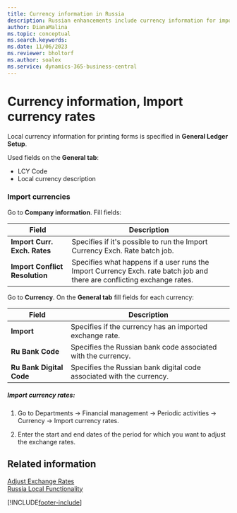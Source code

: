 ```yaml
---
title: Currency information in Russia
description: Russian enhancements include currency information for importing currency rates.
author: DianaMalina
ms.topic: conceptual
ms.search.keywords:
ms.date: 11/06/2023
ms.reviewer: bholtorf
ms.author: soalex
ms.service: dynamics-365-business-central
---
```


# Currency information, Import currency rates

Local currency information for printing forms is specified in **General Ledger Setup**.

Used fields on the **General tab**:

- LCY Code
- Local currency description

### Import currencies

Go to **Company information**. Fill fields:

| Field                          | Description                                                  |
| ------------------------------ | ------------------------------------------------------------ |
| **Import Curr. Exch. Rates**   | Specifies if it's possible to run the Import Currency Exch. Rate batch job. |
| **Import Conflict Resolution** | Specifies what happens if a user runs the Import Currency Exch. rate batch job and there are conflicting exchange rates. |

Go to **Currency**. Оn the **General tab** fill fields for each currency:

| Field                    | Description                                                  |
| ------------------------ | ------------------------------------------------------------ |
| **Import**               | Specifies if the currency has an imported exchange rate.     |
| **Ru Bank Code**         | Specifies the Russian bank code associated with the currency. |
| **Ru Bank Digital Code** | Specifies the Russian bank digital code associated with the currency. |

##### Import currency rates:

1. Go to Departments -> Financial management -> Periodic activities -> Currency -> Import currency rates.

2. Enter the start and end dates of the period for which you want to adjust the exchange rates.

## Related information

[Adjust Exchange Rates](Adjust-Exchange-Rates.md)  
[Russia Local Functionality](russia-local-functionality.md)  


[!INCLUDE[footer-include](../../includes/footer-banner.md)]